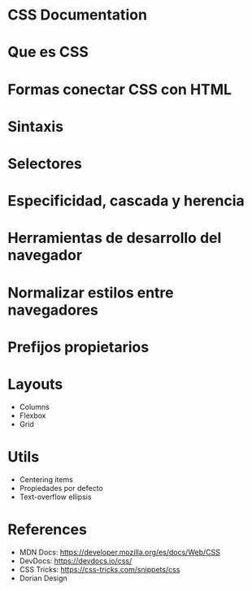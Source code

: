 # CSS Documentation

# Que es CSS

# Formas conectar CSS con HTML

# Sintaxis

# Selectores

# Especificidad, cascada y herencia

# Herramientas de desarrollo del navegador

# Normalizar estilos entre navegadores

# Prefijos propietarios

# Layouts

- Columns
- Flexbox
- Grid

# Utils

- Centering items
- Propiedades por defecto
- Text-overflow ellipsis

# References

- MDN Docs: https://developer.mozilla.org/es/docs/Web/CSS
- DevDocs: https://devdocs.io/css/
- CSS Tricks: https://css-tricks.com/snippets/css
- Dorian Design
